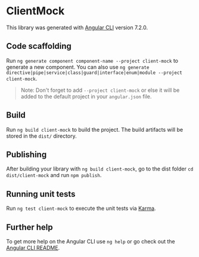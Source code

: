 # ClientMock

This library was generated with [Angular CLI](https://github.com/angular/angular-cli) version 7.2.0.

## Code scaffolding

Run `ng generate component component-name --project client-mock` to generate a new component. You can also use `ng generate directive|pipe|service|class|guard|interface|enum|module --project client-mock`.
> Note: Don't forget to add `--project client-mock` or else it will be added to the default project in your `angular.json` file. 

## Build

Run `ng build client-mock` to build the project. The build artifacts will be stored in the `dist/` directory.

## Publishing

After building your library with `ng build client-mock`, go to the dist folder `cd dist/client-mock` and run `npm publish`.

## Running unit tests

Run `ng test client-mock` to execute the unit tests via [Karma](https://karma-runner.github.io).

## Further help

To get more help on the Angular CLI use `ng help` or go check out the [Angular CLI README](https://github.com/angular/angular-cli/blob/master/README.md).
